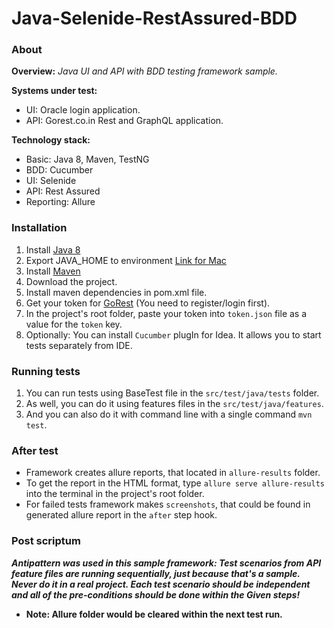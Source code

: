 # Java-Selenide-RestAssured-BDD

### About
**Overview:** _Java UI and API with BDD testing framework sample._

**Systems under test:**
- UI: Oracle login application.
- API: Gorest.co.in Rest and GraphQL application.

**Technology stack:**
- Basic: Java 8, Maven, TestNG
- BDD: Cucumber
- UI: Selenide
- API: Rest Assured
- Reporting: Allure

### Installation
1. Install [Java 8](https://www.oracle.com/java/technologies/javase/javase8-archive-downloads.html)
2. Export JAVA_HOME to environment [Link for Mac](https://stackoverflow.com/questions/15826202/where-is-java-installed-on-mac-os-x)
3. Install [Maven](https://maven.apache.org/install.html)
4. Download the project.
5. Install maven dependencies in pom.xml file.
6. Get your token for [GoRest](https://gorest.co.in/my-account/access-tokens) (You need to register/login first).
7. In the project's root folder, paste your token into `token.json` file as a value for the `token` key.
8. Optionally: You can install `Cucumber` plugIn for Idea. It allows you to start tests separately from IDE.

### Running tests
1. You can run tests using BaseTest file in the `src/test/java/tests` folder.
2. As well, you can do it using features files in the `src/test/java/features`.
3. And you can also do it with command line with a single command `mvn test`.

### After test
- Framework creates allure reports, that located in `allure-results` folder.
- To get the report in the HTML format, type `allure serve allure-results` into the terminal in the project's root folder.
- For failed tests framework makes `screenshots`, that could be found in generated allure report in the `after` step hook.

### Post scriptum
**_Antipattern was used in this sample framework: Test scenarios from API feature files are running sequentially, just because that's a sample. Never do it in a real project. Each test scenario should be independent and all of the pre-conditions should be done within the Given steps!_**
- **Note: Allure folder would be cleared within the next test run.**
